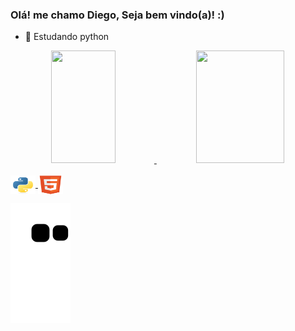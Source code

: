 ### Olá! me chamo Diego, Seja bem vindo(a)! :)


- 🌱 Estudando python

<div align="center">
  <a href="https://github.com/Dhyigo">
  <img height="180" width="45%" src="https://github-readme-stats.vercel.app/api?username=Dhyigo&show_icons=true&theme=dark&include_all_commits=true&count_private=true&title_color=true"/>
  <img height="180" width="53%" src="https://github-readme-stats.vercel.app/api/top-langs/?username=Dhyigo&layout=compact&langs_count=7&theme=dark&title_color=red"/>
</div>
  
<div style="display: inline_block"><br>
  <img align="center" alt="Python-LOGO" height="30" width="40" src="https://raw.githubusercontent.com/devicons/devicon/master/icons/python/python-original.svg">
  <img align="center" alt="HTML-LOGO" height="30" width="40" src="https://raw.githubusercontent.com/devicons/devicon/master/icons/html5/html5-original.svg">
</div>
  
![Snake animation](https://github.com/Dhyigo/Dhyigo/blob/output/github-contribution-grid-snake.svg)
